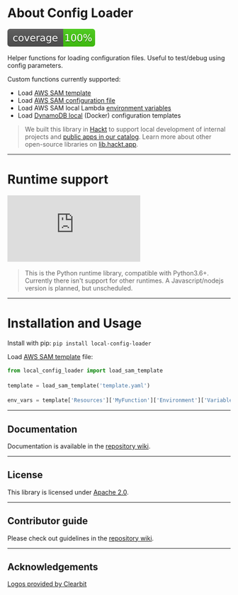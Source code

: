 # About Config Loader

![Test Coverage](https://raw.githubusercontent.com/hacktlib/py-config-loader/main/coverage.svg)

Helper functions for loading configuration files. Useful to test/debug using config parameters.

Custom functions currently supported:

- Load [AWS SAM template](https://docs.aws.amazon.com/serverless-application-model/latest/developerguide/sam-specification-template-anatomy.html)
- Load [AWS SAM configuration file](https://docs.aws.amazon.com/serverless-application-model/latest/developerguide/serverless-sam-cli-config.html)
- Load AWS SAM local Lambda [environment variables](https://docs.aws.amazon.com/serverless-application-model/latest/developerguide/serverless-sam-cli-using-invoke.html#serverless-sam-cli-using-invoke-environment-file)
- Load [DynamoDB local](https://docs.aws.amazon.com/amazondynamodb/latest/developerguide/DynamoDBLocal.html) (Docker) configuration templates

> We built this library in [Hackt](https://hackt.app) to support local development of internal projects and [public apps in our catalog](https://hackt.app/catalog). Learn more about other open-source libraries on [lib.hackt.app](https://lib.hackt.app/).

---

# Runtime support

![Python Logo](https://logo.clearbit.com/python.org?size=120)

> This is the Python runtime library, compatible with Python3.6+. Currently there isn't support for other runtimes. A Javascript/nodejs version is planned, but unscheduled.

---

# Installation and Usage

Install with pip: `pip install local-config-loader`

Load [AWS SAM template](https://docs.aws.amazon.com/serverless-application-model/latest/developerguide/sam-specification-template-anatomy.html) file:

```python
from local_config_loader import load_sam_template

template = load_sam_template('template.yaml')

env_vars = template['Resources']['MyFunction']['Environment']['Variables']
```

---

## Documentation

Documentation is available in the [repository wiki](https://github.com/hacktlib/py-config-loader/wiki).

---

## License

This library is licensed under [Apache 2.0](https://raw.githubusercontent.com/hacktlib/py-config-loader/main/LICENSE).

---

## Contributor guide

Please check out guidelines in the [repository wiki](https://github.com/hacktlib/py-config-loader/wiki).

---

## Acknowledgements

<a href="https://clearbit.com">Logos provided by Clearbit</a>
